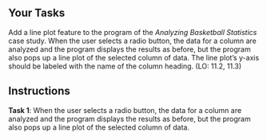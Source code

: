 <!-- manual -->

## Your Tasks

Add a line plot feature to the program of the _Analyzing Basketball Statistics_ case study. When the user selects a radio button, the data for a column are analyzed and the program displays the results as before, but the program also pops up a line plot of the selected column of data. The line plot’s y-axis should be labeled with the name of the column heading. (LO: 11.2, 11.3)

<!--
{
    "CopyExercise": {
        "name": "11.7 program files",
        "copyTarget": "/chapter11/ex07/student/*",
        "pasteTarget": "/"
    }
}
-->

## Instructions

**Task 1**: When the user selects a radio button, the data for a column are analyzed and the program displays the results as before, but the program also pops up a line plot of the selected column of data.